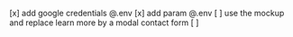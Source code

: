 [x] add google credentials @.env
[x] add param @.env
[ ] use the mockup and replace learn more by a modal contact form
[ ] 
